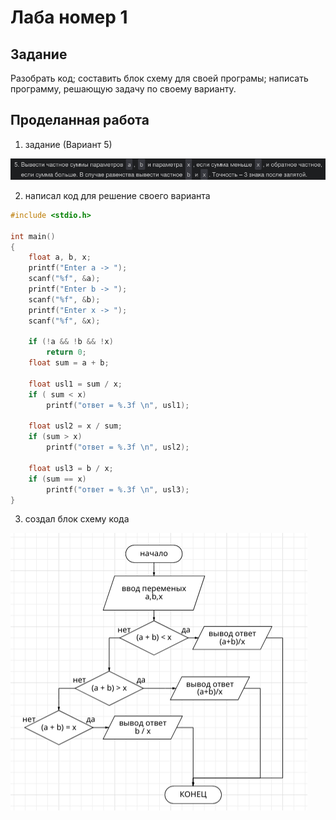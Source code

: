 # Лаба номер 1
## Задание
Разобрать код; составить блок схему для своей програмы; написать программу, решающую задачу по своему варианту.
## Проделанная работа

1. задание (Вариант 5)

![-](skrin/333.png)

2. написал код для решение своего варианта

```c
#include <stdio.h>

int main()
{
    float a, b, x;
    printf("Enter a -> ");
    scanf("%f", &a);
    printf("Enter b -> ");
    scanf("%f", &b);
    printf("Enter x -> ");
    scanf("%f", &x);

    if (!a && !b && !x)
        return 0;       
    float sum = a + b;

    float usl1 = sum / x;
    if ( sum < x)
        printf("ответ = %.3f \n", usl1);
    
    float usl2 = x / sum;
    if (sum > x)
        printf("ответ = %.3f \n", usl2);
    
    float usl3 = b / x;
    if (sum == x)
        printf("ответ = %.3f \n", usl3);
}
```

3. создал блок схему кода

![-](skrin/111.png)


